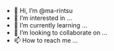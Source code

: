 - 👋 Hi, I’m @ma-rintsu
- 👀 I’m interested in ...
- 🌱 I’m currently learning ...
- 💞️ I’m looking to collaborate on ...
- 📫 How to reach me ...

<!---
ma-rintsu/ma-rintsu is a ✨ special ✨ repository because its `README.md` (this file) appears on your GitHub profile.
You can click the Preview link to take a look at your changes.
--->
